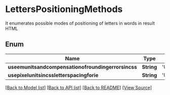 # LettersPositioningMethods
It enumerates possible modes of positioning of letters in words in result HTML
            

## Enum
Name | Type | Value
------------ | ------------- | -------------
**useemunitsandcompensationofroundingerrorsincss** | **String** | 'UseEmUnitsAndCompensationOfRoundingErrorsInCss'
**usepixelunitsincssletterspacingforie** | **String** | 'UsePixelUnitsInCssLetterSpacingForIE'

[[Back to Model list]](../README.md#documentation-for-models) [[Back to API list]](../README.md#documentation-for-api-endpoints) [[Back to README]](../README.md) [[View Source]](../AsposePdfCloud/Models/LettersPositioningMethods.ts)

